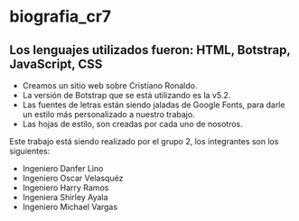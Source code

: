 # biografia_cr7
## Los lenguajes utilizados fueron: HTML, Botstrap, JavaScript, CSS
* Creamos un sitio web sobre Cristiano Ronaldo.
* La versión de Botstrap que se está utilizando es la v5.2.
* Las fuentes de letras están siendo jaladas de Google Fonts, para darle un estilo más personalizado a nuestro trabajo.
* Las hojas de estilo, son creadas por cada uno de nosotros.

Este trabajo está siendo realizado por el grupo 2, los integrantes son los siguientes:
- Ingeniero Danfer Lino
- Ingeniero Oscar Velasquéz
- Ingeniero Harry Ramos
- Ingeniera Shirley Ayala 
- Ingeniero Michael Vargas
